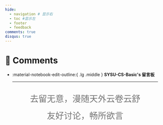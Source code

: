 ```yaml
---
hide:
  - navigation # 显示右
  - toc #显示左
  - footer
  - feedback
comments: true
disqus: true
---
```

# 📝 Comments


    
<div class="grid cards" markdown>

-   :material-notebook-edit-outline:{ .lg .middle } __SYSU-CS-Basic's 留言板__

    ---
    <p style="font-size: 28px; line-height: 2; color: #757575; text-align: center;">去留无意，漫随天外云卷云舒<br>友好讨论，畅所欲言</p>
        

</div>
    
    


